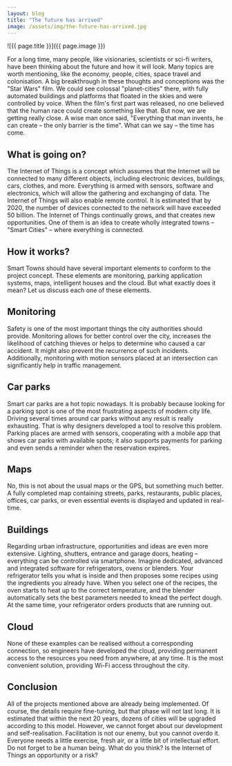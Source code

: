 ```yaml
---
layout: blog
title: "The future has arrived"
image: /assets/img/the-future-has-arrived.jpg
---
```

![{{ page.title }}]({{ page.image }})
 
For a long time, many people, like visionaries, scientists or sci-fi writers, have been thinking about the future and how it will look. Many topics are worth mentioning, like the economy, people, cities, space travel and colonisation. A big breakthrough in these thoughts and conceptions was the "Star Wars" film. We could see colossal "planet-cities" there, with fully automated buildings and platforms that floated in the skies and were controlled by voice. When the film's first part was released, no one believed that the human race could create something like that. But now, we are getting really close. A wise man once said, "Everything that man invents, he can create – the only barrier is the time". What can we say – the time has come. 

## What is going on?
The Internet of Things is a concept which assumes that the Internet will be connected to many different objects, including electronic devices, buildings, cars, clothes, and more. Everything is armed with sensors, software and electronics, which will allow the gathering and exchanging of data. The Internet of Things will also enable remote control. It is estimated that by 2020, the number of devices connected to the network will have exceeded 50 billion. The Internet of Things continually grows, and that creates new opportunities. One of them is an idea to create wholly integrated towns – "Smart Cities" – where everything is connected.

## How it works?
Smart Towns should have several important elements to conform to the project concept. These elements are monitoring, parking application systems, maps, intelligent houses and the cloud. But what exactly does it mean? Let us discuss each one of these elements.
 
## Monitoring
Safety is one of the most important things the city authorities should provide. Monitoring allows for better control over the city, increases the likelihood of catching thieves or helps to determine who caused a car accident. It might also prevent the recurrence of such incidents. Additionally, monitoring with motion sensors placed at an intersection can significantly help in traffic management.

## Car parks
Smart car parks are a hot topic nowadays. It is probably because looking for a parking spot is one of the most frustrating aspects of modern city life. Driving several times around car parks without any result is really exhausting. That is why designers developed a tool to resolve this problem. Parking places are armed with sensors, cooperating with a mobile app that shows car parks with available spots; it also supports payments for parking and even sends a reminder when the reservation expires.

## Maps
No, this is not about the usual maps or the GPS, but something much better. A fully completed map containing streets, parks, restaurants, public places, offices, car parks, or even essential events is displayed and updated in real-time.

## Buildings
Regarding urban infrastructure, opportunities and ideas are even more extensive. Lighting, shutters, entrance and garage doors, heating – everything can be controlled via smartphone. Imagine dedicated, advanced and integrated software for refrigerators, ovens or blenders. Your refrigerator tells you what is inside and then proposes some recipes using the ingredients you already have. When you select one of the recipes, the oven starts to heat up to the correct temperature, and the blender automatically sets the best parameters needed to knead the perfect dough. At the same time, your refrigerator orders products that are running out.

## Cloud
None of these examples can be realised without a corresponding connection, so engineers have developed the cloud, providing permanent access to the resources you need from anywhere, at any time. It is the most convenient solution, providing Wi-Fi access throughout the city.

## Conclusion
All of the projects mentioned above are already being implemented. Of course, the details require fine-tuning, but that phase will not last long. It is estimated that within the next 20 years, dozens of cities will be upgraded according to this model. However, we cannot forget about our development and self-realisation. Facilitation is not our enemy, but you cannot overdo it. Everyone needs a little exercise, fresh air, or a little bit of intellectual effort. Do not forget to be a human being. What do you think? Is the Internet of Things an opportunity or a risk?

